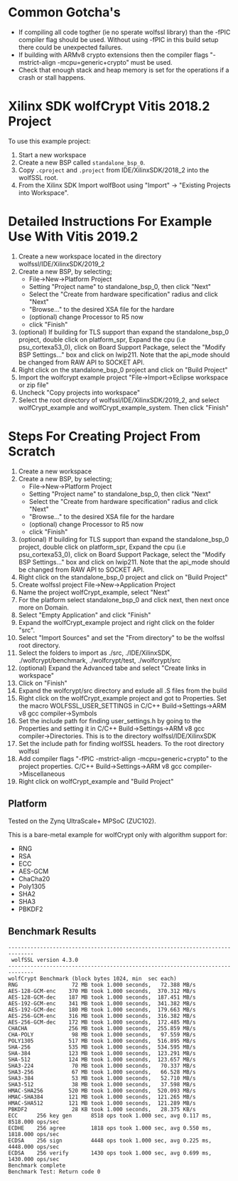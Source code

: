 # Common Gotcha's

- If compiling all code togther (ie no sperate wolfssl library) than the -fPIC compiler flag should be used. Without using -fPIC in this build setup there could be unexpected failures.
- If building with ARMv8 crypto extensions then the compiler flags "-mstrict-align -mcpu=generic+crypto" must be used.
- Check that enough stack and heap memory is set for the operations if a crash or stall happens.

# Xilinx SDK wolfCrypt Vitis 2018.2 Project

To use this example project:
1. Start a new workspace
2. Create a new BSP called `standalone_bsp_0`.
3. Copy `.cproject` and `.project` from IDE/XilinxSDK/2018_2 into the wolfSSL root.
4. From the Xilinx SDK Import wolfBoot using "Import" -> "Existing Projects into Workspace".


# Detailed Instructions For Example Use With Vitis 2019.2

1. Create a new workspace located in the directory wolfssl/IDE/XilinxSDK/2019_2
2. Create a new BSP, by selecting;
   - File->New->Platform Project
   - Setting "Project name" to standalone_bsp_0, then click "Next"
   - Select the "Create from hardware specification" radius and click "Next"
   - "Browse..." to the desired XSA file for the hardare
   - (optional) change Processor to R5 now
   - click "Finish"
3. (optional) If building for TLS support than expand the standalone_bsp_0 project, double click on platform_spr, Expand the cpu (i.e psu_cortexa53_0), click on Board Support Package, select the "Modify BSP Settings..." box and click on lwip211. Note that the api_mode should be changed from RAW API to SOCKET API.
4. Right click on the standalone_bsp_0 project and click on "Build Project"
5. Import the wolfcrypt example project "File->Import->Eclipse workspace or zip file"
6. Uncheck "Copy projects into workspace"
7. Select the root directory of wolfssl/IDE/XilinxSDK/2019_2, and select wolfCrypt_example and wolfCrypt_example_system. Then click "Finish"


# Steps For Creating Project From Scratch

1. Create a new workspace
2. Create a new BSP, by selecting;
   - File->New->Platform Project
   - Setting "Project name" to standalone_bsp_0, then click "Next"
   - Select the "Create from hardware specification" radius and click "Next"
   - "Browse..." to the desired XSA file for the hardare
   - (optional) change Processor to R5 now
   - click "Finish"
3. (optional) If building for TLS support than expand the standalone_bsp_0 project, double click on platform_spr, Expand the cpu (i.e psu_cortexa53_0), click on Board Support Package, select the "Modify BSP Settings..." box and click on lwip211. Note that the api_mode should be changed from RAW API to SOCKET API.
4. Right click on the standalone_bsp_0 project and click on "Build Project"
5. Create wolfssl project File->New->Application Project
6. Name the project wolfCrypt_example, select "Next"
7. For the platform select standalone_bsp_0 and click next, then next once more on Domain.
8. Select "Empty Application" and click "Finish"
9. Expand the wolfCrypt_example project and right click on the folder "src".
10. Select "Import Sources" and set the "From directory" to be the wolfssl root directory.
11. Select the folders to import as ./src, ./IDE/XilinxSDK, ./wolfcrypt/benchmark, ./wolfcrypt/test, ./wolfcrypt/src
12. (optional) Expand the Advanced tabe and select "Create links in workspace"
13. Click on "Finish"
14. Expand the wolfcrypt/src directory and exlude all .S files from the build
15. Right click on the wolfCrypt_example project and got to Properties. Set the macro WOLFSSL_USER_SETTINGS in C/C++ Build->Settings->ARM v8 gcc compiler->Symbols
16. Set the include path for finding user_settings.h by going to the Properties and setting it in C/C++ Build->Settings->ARM v8 gcc compiler->Directories. This is to the directory wolfssl/IDE/XilinxSDK
17. Set the include path for finding wolfSSL headers. To the root directory wolfssl
18. Add compiler flags "-fPIC -mstrict-align -mcpu=generic+crypto" to the project properties. C/C++ Build->Settings->ARM v8 gcc compiler->Miscellaneous
19. Right click on wolfCrypt_example and "Build Project"


## Platform

Tested on the Zynq UltraScale+ MPSoC (ZUC102).

This is a bare-metal example for wolfCrypt only with algorithm support for:
* RNG
* RSA
* ECC
* AES-GCM
* ChaCha20
* Poly1305
* SHA2
* SHA3
* PBKDF2

## Benchmark Results

```
------------------------------------------------------------------------------
 wolfSSL version 4.3.0
------------------------------------------------------------------------------
wolfCrypt Benchmark (block bytes 1024, min  sec each)
RNG                 72 MB took 1.000 seconds,   72.388 MB/s
AES-128-GCM-enc    370 MB took 1.000 seconds,  370.312 MB/s
AES-128-GCM-dec    187 MB took 1.000 seconds,  187.451 MB/s
AES-192-GCM-enc    341 MB took 1.000 seconds,  341.382 MB/s
AES-192-GCM-dec    180 MB took 1.000 seconds,  179.663 MB/s
AES-256-GCM-enc    316 MB took 1.000 seconds,  316.382 MB/s
AES-256-GCM-dec    172 MB took 1.000 seconds,  172.485 MB/s
CHACHA             256 MB took 1.000 seconds,  255.859 MB/s
CHA-POLY            98 MB took 1.000 seconds,   97.559 MB/s
POLY1305           517 MB took 1.000 seconds,  516.895 MB/s
SHA-256            535 MB took 1.000 seconds,  534.595 MB/s
SHA-384            123 MB took 1.000 seconds,  123.291 MB/s
SHA-512            124 MB took 1.000 seconds,  123.657 MB/s
SHA3-224            70 MB took 1.000 seconds,   70.337 MB/s
SHA3-256            67 MB took 1.000 seconds,   66.528 MB/s
SHA3-384            53 MB took 1.000 seconds,   52.710 MB/s
SHA3-512            38 MB took 1.000 seconds,   37.598 MB/s
HMAC-SHA256        520 MB took 1.000 seconds,  520.093 MB/s
HMAC-SHA384        121 MB took 1.000 seconds,  121.265 MB/s
HMAC-SHA512        121 MB took 1.000 seconds,  121.289 MB/s
PBKDF2              28 KB took 1.000 seconds,   28.375 KB/s
ECC      256 key gen      8518 ops took 1.000 sec, avg 0.117 ms, 8518.000 ops/sec
ECDHE    256 agree        1818 ops took 1.000 sec, avg 0.550 ms, 1818.000 ops/sec
ECDSA    256 sign         4448 ops took 1.000 sec, avg 0.225 ms, 4448.000 ops/sec
ECDSA    256 verify       1430 ops took 1.000 sec, avg 0.699 ms, 1430.000 ops/sec
Benchmark complete
Benchmark Test: Return code 0
```
